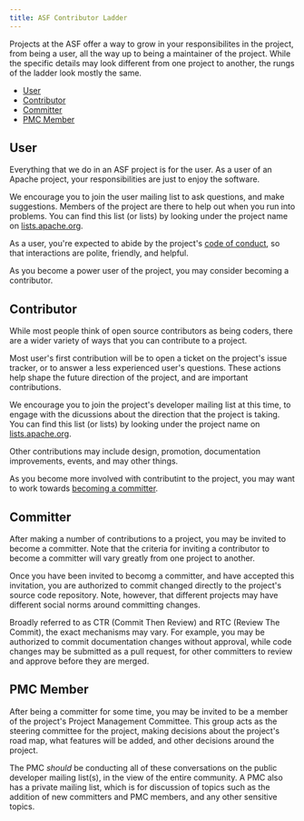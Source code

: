 ```yaml
---
title: ASF Contributor Ladder
---
```


Projects at the ASF offer a way to grow in your responsibilites in the
project, from being a user, all the way up to being a maintainer of the
project. While the specific details may look different from one project
to another, the rungs of the ladder look mostly the same.


* [User](#user)
* [Contributor](#contributor)
* [Committer](#committer)
* [PMC Member](#pmc-member)


## User

Everything that we do in an ASF project is for the user. As a user of an
Apache project, your responsibilities are just to enjoy the software.

We encourage you to join the user mailing list to ask questions, and
make suggestions. Members of the project are there to help out when you
run into problems. You can find this list (or lists) by looking under the
project name on [lists.apache.org](https://lists.apache.org).

As a user, you're expected to abide by the project's [code of
conduct](https://www.apache.org/foundation/policies/conduct), so that
interactions are polite, friendly, and helpful.

As you become a power user of the project, you may consider becoming a
contributor.

## Contributor

While most people think of open source contributors as being coders,
there are a wider variety of ways that you can contribute to a project.

Most user's first contribution will be to open a ticket on the project's
issue tracker, or to answer a less experienced user's questions. These
actions help shape the future direction of the project, and are
important contributions.

We encourage you to join the project's developer mailing list at this
time, to engage with the dicussions about the direction that the project
is taking. You can find this list (or lists) by looking under the
project name on [lists.apache.org](https://lists.apache.org).

Other contributions may include design, promotion, documentation
improvements, events, and may other things.

As you become more involved with contributint to the project, you may
want to work towards [becoming a
committer](/contribotirs/becomingacommitter).

## Committer

After making a number of contributions to a project, you may be invited
to become a committer. Note that the criteria for inviting a contributor
to become a committer will vary greatly from one project to another.

Once you have been invited to becomg a committer, and have accepted this
invitation, you are authorized to commit changed directly to the
project's source code repository. Note, however, that different projects
may have different social norms around committing changes.

Broadly referred to as CTR (Commit Then Review) and RTC (Review The
Commit), the exact mechanisms may vary. For example, you may be
authorized to commit documentation changes without approval, while code
changes may be submitted as a pull request, for other committers to
review and approve before they are merged.

## PMC Member

After being a committer for some time, you may be invited to be a member
of the project's Project Management Committee. This group acts as the
steering committee for the project, making decisions about the project's
road map, what features will be added, and other decisions around the
project.

The PMC *should* be conducting all of these conversations on the public
developer mailing list(s), in the view of the entire community. A PMC
also has a private mailing list, which is for discussion of topics such
as the addition of new committers and PMC members, and any other
sensitive topics.


